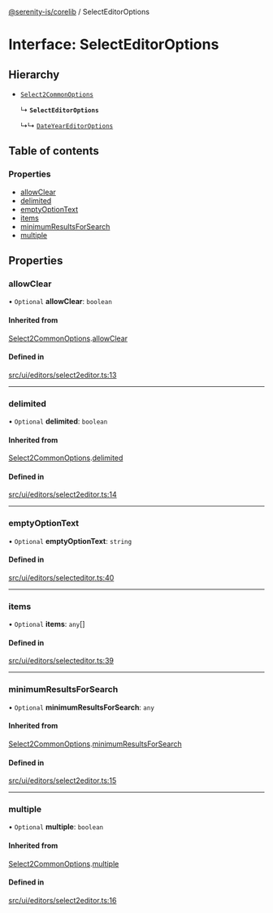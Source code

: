 [@serenity-is/corelib](../README.md) / SelectEditorOptions

# Interface: SelectEditorOptions

## Hierarchy

- [`Select2CommonOptions`](Select2CommonOptions.md)

  ↳ **`SelectEditorOptions`**

  ↳↳ [`DateYearEditorOptions`](DateYearEditorOptions.md)

## Table of contents

### Properties

- [allowClear](SelectEditorOptions.md#allowclear)
- [delimited](SelectEditorOptions.md#delimited)
- [emptyOptionText](SelectEditorOptions.md#emptyoptiontext)
- [items](SelectEditorOptions.md#items)
- [minimumResultsForSearch](SelectEditorOptions.md#minimumresultsforsearch)
- [multiple](SelectEditorOptions.md#multiple)

## Properties

### allowClear

• `Optional` **allowClear**: `boolean`

#### Inherited from

[Select2CommonOptions](Select2CommonOptions.md).[allowClear](Select2CommonOptions.md#allowclear)

#### Defined in

[src/ui/editors/select2editor.ts:13](https://github.com/serenity-is/serenity/blob/master/packages/corelib/src/ui/editors/select2editor.ts#L13)

___

### delimited

• `Optional` **delimited**: `boolean`

#### Inherited from

[Select2CommonOptions](Select2CommonOptions.md).[delimited](Select2CommonOptions.md#delimited)

#### Defined in

[src/ui/editors/select2editor.ts:14](https://github.com/serenity-is/serenity/blob/master/packages/corelib/src/ui/editors/select2editor.ts#L14)

___

### emptyOptionText

• `Optional` **emptyOptionText**: `string`

#### Defined in

[src/ui/editors/selecteditor.ts:40](https://github.com/serenity-is/serenity/blob/master/packages/corelib/src/ui/editors/selecteditor.ts#L40)

___

### items

• `Optional` **items**: `any`[]

#### Defined in

[src/ui/editors/selecteditor.ts:39](https://github.com/serenity-is/serenity/blob/master/packages/corelib/src/ui/editors/selecteditor.ts#L39)

___

### minimumResultsForSearch

• `Optional` **minimumResultsForSearch**: `any`

#### Inherited from

[Select2CommonOptions](Select2CommonOptions.md).[minimumResultsForSearch](Select2CommonOptions.md#minimumresultsforsearch)

#### Defined in

[src/ui/editors/select2editor.ts:15](https://github.com/serenity-is/serenity/blob/master/packages/corelib/src/ui/editors/select2editor.ts#L15)

___

### multiple

• `Optional` **multiple**: `boolean`

#### Inherited from

[Select2CommonOptions](Select2CommonOptions.md).[multiple](Select2CommonOptions.md#multiple)

#### Defined in

[src/ui/editors/select2editor.ts:16](https://github.com/serenity-is/serenity/blob/master/packages/corelib/src/ui/editors/select2editor.ts#L16)
